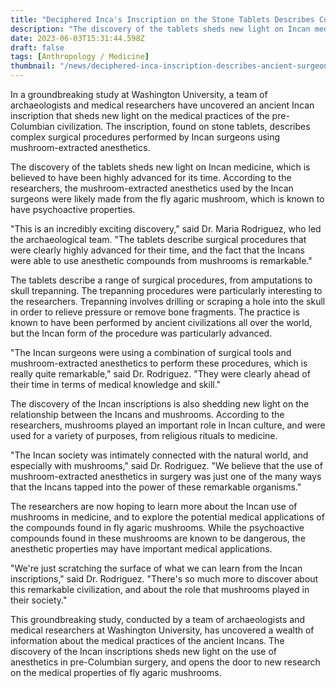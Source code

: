```yaml
---
title: "Deciphered Inca's Inscription on the Stone Tablets Describes Complex Operations Done by Ancient Surgeons with Mushroom-Extracted Anesthetics"
description: "The discovery of the tablets sheds new light on Incan medicine, which is believed to have been highly advanced for its time. The mushroom-extracted anesthetics used by the Incan surgeons were likely made from the fly agaric mushroom, which is known to have psychoactive properties."
date: 2023-06-03T15:31:44.598Z
draft: false
tags: [Anthropology / Medicine]
thumbnail: "/news/deciphered-inca-inscription-describes-ancient-surgeons-with-mushroom-extracted-anesthetics/thumb.png"
---
```


In a groundbreaking study at Washington University, a team of archaeologists and medical researchers have uncovered an ancient Incan inscription that sheds new light on the medical practices of the pre-Columbian civilization. The inscription, found on stone tablets, describes complex surgical procedures performed by Incan surgeons using mushroom-extracted anesthetics.

The discovery of the tablets sheds new light on Incan medicine, which is believed to have been highly advanced for its time. According to the researchers, the mushroom-extracted anesthetics used by the Incan surgeons were likely made from the fly agaric mushroom, which is known to have psychoactive properties.

"This is an incredibly exciting discovery," said Dr. Maria Rodriguez, who led the archaeological team. "The tablets describe surgical procedures that were clearly highly advanced for their time, and the fact that the Incans were able to use anesthetic compounds from mushrooms is remarkable."

The tablets describe a range of surgical procedures, from amputations to skull trepanning. The trepanning procedures were particularly interesting to the researchers. Trepanning involves drilling or scraping a hole into the skull in order to relieve pressure or remove bone fragments. The practice is known to have been performed by ancient civilizations all over the world, but the Incan form of the procedure was particularly advanced.

"The Incan surgeons were using a combination of surgical tools and mushroom-extracted anesthetics to perform these procedures, which is really quite remarkable," said Dr. Rodriguez. "They were clearly ahead of their time in terms of medical knowledge and skill."

The discovery of the Incan inscriptions is also shedding new light on the relationship between the Incans and mushrooms. According to the researchers, mushrooms played an important role in Incan culture, and were used for a variety of purposes, from religious rituals to medicine.

"The Incan society was intimately connected with the natural world, and especially with mushrooms," said Dr. Rodriguez. "We believe that the use of mushroom-extracted anesthetics in surgery was just one of the many ways that the Incans tapped into the power of these remarkable organisms."

The researchers are now hoping to learn more about the Incan use of mushrooms in medicine, and to explore the potential medical applications of the compounds found in fly agaric mushrooms. While the psychoactive compounds found in these mushrooms are known to be dangerous, the anesthetic properties may have important medical applications.

"We're just scratching the surface of what we can learn from the Incan inscriptions," said Dr. Rodriguez. "There's so much more to discover about this remarkable civilization, and about the role that mushrooms played in their society."

This groundbreaking study, conducted by a team of archaeologists and medical researchers at Washington University, has uncovered a wealth of information about the medical practices of the ancient Incans. The discovery of the Incan inscriptions sheds new light on the use of anesthetics in pre-Columbian surgery, and opens the door to new research on the medical properties of fly agaric mushrooms.
